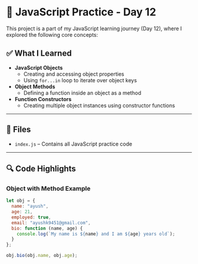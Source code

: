# 🚀 JavaScript Practice - Day 12

This project is a part of my JavaScript learning journey (Day 12), where I explored the following core concepts:

## ✅ What I Learned

- **JavaScript Objects**
  - Creating and accessing object properties
  - Using `for...in` loop to iterate over object keys
- **Object Methods**
  - Defining a function inside an object as a method
- **Function Constructors**
  - Creating multiple object instances using constructor functions

---

## 📁 Files

- `index.js` – Contains all JavaScript practice code

---

## 🔍 Code Highlights

### Object with Method Example

```javascript
let obj = {
  name: "ayush",
  age: 21,
  employed: true,
  email: "ayushk9451@gmail.com",
  bio: function (name, age) {
    console.log(`My name is ${name} and I am ${age} years old`);
  }
};

obj.bio(obj.name, obj.age);
